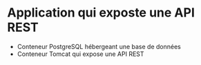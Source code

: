 # Application qui exposte une API REST

* Conteneur PostgreSQL hébergeant une base de données
* Conteneur Tomcat qui expose une API REST
